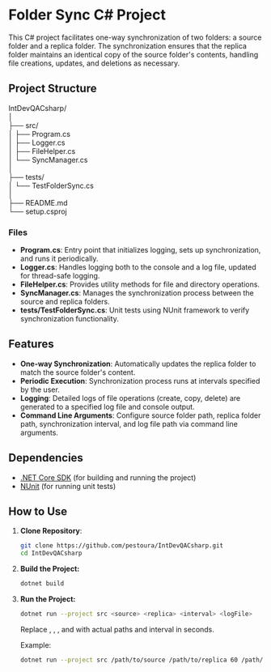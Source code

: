 # Folder Sync C# Project

This C# project facilitates one-way synchronization of two folders: a source folder and a replica folder. The synchronization ensures that the replica folder maintains an identical copy of the source folder's contents, handling file creations, updates, and deletions as necessary.

## Project Structure

IntDevQACsharp/  
│  
├── src/  
│ ├── Program.cs  
│ ├── Logger.cs  
│ ├── FileHelper.cs  
│ └── SyncManager.cs  
│  
├── tests/  
│ └── TestFolderSync.cs  
│  
├── README.md  
└── setup.csproj  

### Files

- **Program.cs**: Entry point that initializes logging, sets up synchronization, and runs it periodically.
- **Logger.cs**: Handles logging both to the console and a log file, updated for thread-safe logging.
- **FileHelper.cs**: Provides utility methods for file and directory operations.
- **SyncManager.cs**: Manages the synchronization process between the source and replica folders.
- **tests/TestFolderSync.cs**: Unit tests using NUnit framework to verify synchronization functionality.

## Features

- **One-way Synchronization**: Automatically updates the replica folder to match the source folder's content.
- **Periodic Execution**: Synchronization process runs at intervals specified by the user.
- **Logging**: Detailed logs of file operations (create, copy, delete) are generated to a specified log file and console output.
- **Command Line Arguments**: Configure source folder path, replica folder path, synchronization interval, and log file path via command line arguments.

## Dependencies

- [.NET Core SDK](https://dotnet.microsoft.com/download) (for building and running the project)
- [NUnit](https://nunit.org/) (for running unit tests)

## How to Use

1. **Clone Repository**:
   ```bash
   git clone https://github.com/pestoura/IntDevQACsharp.git
   cd IntDevQACsharp

2. **Build the Project:**
   ```bash
   dotnet build
   
3. **Run the Project:**
   ```bash
   dotnet run --project src <source> <replica> <interval> <logFile>
   ```
   Replace **<source>**, **<replica>**, **<interval>**, and **<logFile>** with actual paths and interval in seconds.

   Example:
   ```bash
   dotnet run --project src /path/to/source /path/to/replica 60 /path/to/logfile.log
